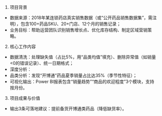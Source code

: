 
1. 项目背景
- 数据来源：2018年某连锁药店真实销售数据（或“公开药品销售数据集”，需注明），包含100+药品SKU、20+门店、12个月的销售记录；
- 业务目标：帮助运营团队识别销售增长点、优化库存结构、制定区域营销策略。

 2. 核心工作内容
- 数据清洗：处理缺失值（占比5%，用“品类均值”填充）、删除异常值（如销量<0的错误记录）、统一日期格式；
- 深度分析：
- 品类分析：发现“开博通”药品夏季销量占比达35%（季节性特征）；
- 可视化输出：Power BI报表包含“销量趋势”“商品的欢迎程度”3个模块，支持按月份。

 3. 项目成果与价值
- 输出3条可落地建议：提前备货开博通类药品（降低缺货率）。
